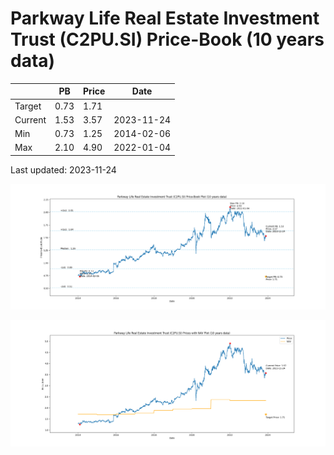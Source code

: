 # Parkway Life Real Estate Investment Trust (C2PU.SI) Price-Book (10 years data)

|     | PB   | Price | Date       |
|-----|------|-------|------------|
| Target | 0.73 | 1.71  |  |
| Current | 1.53 | 3.57  | 2023-11-24 |
| Min | 0.73 | 1.25  | 2014-02-06 |
| Max | 2.10 | 4.90  | 2022-01-04 |

Last updated: 2023-11-24

![Plot of Price-Book ratio for Parkway Life Real Estate Investment Trust (C2PU.SI)](C2PU_pb_10.png)

![Plot of Price with NAV for Parkway Life Real Estate Investment Trust (C2PU.SI)](C2PU_price_nav_10.png)
